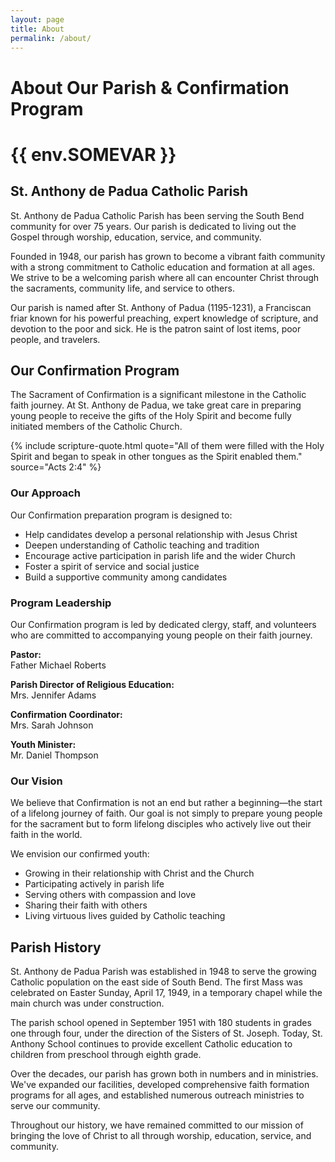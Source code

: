 ```yaml
---
layout: page
title: About
permalink: /about/
---
```


# About Our Parish & Confirmation Program
# {{ env.SOMEVAR }}
## St. Anthony de Padua Catholic Parish

St. Anthony de Padua Catholic Parish has been serving the South Bend community for over 75 years. Our parish is dedicated to living out the Gospel through worship, education, service, and community.

Founded in 1948, our parish has grown to become a vibrant faith community with a strong commitment to Catholic education and formation at all ages. We strive to be a welcoming parish where all can encounter Christ through the sacraments, community life, and service to others.

Our parish is named after St. Anthony of Padua (1195-1231), a Franciscan friar known for his powerful preaching, expert knowledge of scripture, and devotion to the poor and sick. He is the patron saint of lost items, poor people, and travelers.

## Our Confirmation Program

The Sacrament of Confirmation is a significant milestone in the Catholic faith journey. At St. Anthony de Padua, we take great care in preparing young people to receive the gifts of the Holy Spirit and become fully initiated members of the Catholic Church.

{% include scripture-quote.html quote="All of them were filled with the Holy Spirit and began to speak in other tongues as the Spirit enabled them." source="Acts 2:4" %}

### Our Approach

Our Confirmation preparation program is designed to:

- Help candidates develop a personal relationship with Jesus Christ
- Deepen understanding of Catholic teaching and tradition
- Encourage active participation in parish life and the wider Church
- Foster a spirit of service and social justice
- Build a supportive community among candidates

### Program Leadership

Our Confirmation program is led by dedicated clergy, staff, and volunteers who are committed to accompanying young people on their faith journey.

**Pastor:**  
Father Michael Roberts

**Parish Director of Religious Education:**  
Mrs. Jennifer Adams

**Confirmation Coordinator:**  
Mrs. Sarah Johnson

**Youth Minister:**  
Mr. Daniel Thompson

### Our Vision

We believe that Confirmation is not an end but rather a beginning—the start of a lifelong journey of faith. Our goal is not simply to prepare young people for the sacrament but to form lifelong disciples who actively live out their faith in the world.

We envision our confirmed youth:
- Growing in their relationship with Christ and the Church
- Participating actively in parish life
- Serving others with compassion and love
- Sharing their faith with others
- Living virtuous lives guided by Catholic teaching

## Parish History

St. Anthony de Padua Parish was established in 1948 to serve the growing Catholic population on the east side of South Bend. The first Mass was celebrated on Easter Sunday, April 17, 1949, in a temporary chapel while the main church was under construction.

The parish school opened in September 1951 with 180 students in grades one through four, under the direction of the Sisters of St. Joseph. Today, St. Anthony School continues to provide excellent Catholic education to children from preschool through eighth grade.

Over the decades, our parish has grown both in numbers and in ministries. We've expanded our facilities, developed comprehensive faith formation programs for all ages, and established numerous outreach ministries to serve our community.

Throughout our history, we have remained committed to our mission of bringing the love of Christ to all through worship, education, service, and community.

